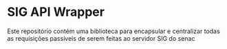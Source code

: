 # SIG API Wrapper

Este repositório contém uma biblioteca para encapsular e centralizar todas as requisições passíveis de serem feitas ao servidor SIG do senac
